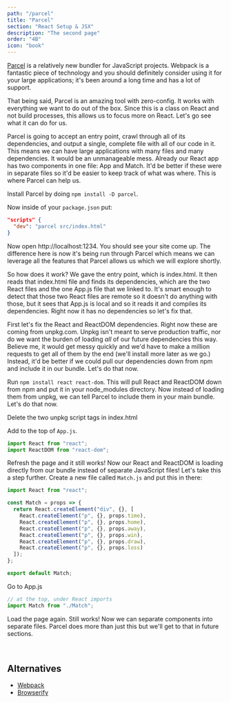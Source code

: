 ```yaml
---
path: "/parcel"
title: "Parcel"
section: "React Setup & JSX"
description: "The second page"
order: "4B"
icon: "book"
---
```


[Parcel][parcel] is a relatively new bundler for JavaScript projects. Webpack is a fantastic piece of technology and you should definitely consider using it for your large applications; it's been around a long time and has a lot of support.

That being said, Parcel is an amazing tool with zero-config. It works with everything we want to do out of the box. Since this is a class on React and not build processes, this allows us to focus more on React. Let's go see what it can do for us.

Parcel is going to accept an entry point, crawl through all of its dependencies, and output a single, complete file with all of our code in it. This means we can have large applications with many files and many dependencies. It would be an unmanageable mess. Already our React app has two components in one file: App and Match. It'd be better if these were in separate files so it'd be easier to keep track of what was where. This is where Parcel can help us.

Install Parcel by doing `npm install -D parcel`.

Now inside of your `package.json` put:

```json
"scripts" {
  "dev": "parcel src/index.html"
}
```

Now open http://localhost:1234. You should see your site come up. The difference here is now it's being run through Parcel which means we can leverage all the features that Parcel allows us which we will explore shortly.

So how does it work? We gave the entry point, which is index.html. It then reads that index.html file and finds its dependencies, which are the two React files and the one App.js file that we linked to. It's smart enough to detect that those two React files are remote so it doesn't do anything with those, but it sees that App.js is local and so it reads it and compiles its dependencies. Right now it has no dependencies so let's fix that.

First let's fix the React and ReactDOM dependencies. Right now these are coming from unpkg.com. Unpkg isn't meant to serve production traffic, nor do we want the burden of loading _all_ of our future dependencies this way. Believe me, it would get messy quickly and we'd have to make a million requests to get all of them by the end (we'll install more later as we go.) Instead, it'd be better if we could pull our dependencies down from npm and include it in our bundle. Let's do that now.

Run `npm install react react-dom`. This will pull React and ReactDOM down from npm and put it in your node_modules directory. Now instead of loading them from unpkg, we can tell Parcel to include them in your main bundle. Let's do that now.

Delete the two unpkg script tags in index.html

Add to the top of `App.js`.

```javascript
import React from "react";
import ReactDOM from "react-dom";
```

Refresh the page and it still works! Now our React and ReactDOM is loading directly from our bundle instead of separate JavaScript files! Let's take this a step further. Create a new file called `Match.js` and put this in there:

```javascript
import React from "react";

const Match = props => {
  return React.createElement("div", {}, [
    React.createElement("p", {}, props.time),
    React.createElement("p", {}, props.home),
    React.createElement("p", {}, props.away),
    React.createElement("p", {}, props.win),
    React.createElement("p", {}, props.draw),
    React.createElement("p", {}, props.loss)
  ]);
};

export default Match;
```

Go to App.js

```javascript
// at the top, under React imports
import Match from "./Match";
```

Load the page again. Still works! Now we can separate components into separate files. Parcel does more than just this but we'll get to that in future sections.

&nbsp;

## Alternatives

- [Webpack][webpack]
- [Browserify][browserify]

[browserify]: http://browserify.org/
[webpack]: https://webpack.js.org/
[parcel]: https://parceljs.org/
